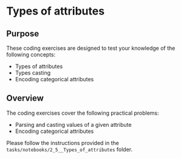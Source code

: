 # Types of attributes

## Purpose

These coding exercises are designed to test your knowledge of the following concepts:

* Types of attributes
* Types casting
* Encoding categorical attributes

## Overview

The coding exercises cover the following practical problems:
* Parsing and casting values of a given attribute
* Encoding categorical attributes

Please follow the instructions provided in the `tasks/notebooks/2_5__Types_of_attributes` folder.